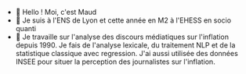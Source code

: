 - 👋 Hello ! Moi, c'est Maud
- 👀 Je suis à l'ENS de Lyon et cette année en M2 à l'EHESS en socio quanti
- 🌱 Je travaille sur l'analyse des discours médiatiques sur l'inflation depuis 1990. Je fais de l'analyse lexicale, du traitement NLP et de la statistique classique avec regression. J'ai aussi utilisée des données INSEE pour situer la perception des journalistes sur l'inflation.  
